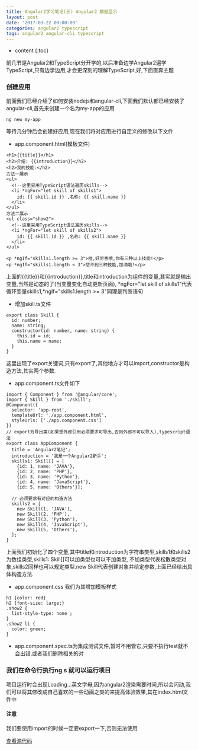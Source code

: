 ```yaml
---
title: Angular2学习笔记(三) Angular2 数据显示
layout: post
date: '2017-03-22 00:00:00'
categories: angular2 typescript
tags: angular2 angular-cli typescript
---
```


* content
{:toc}

前几节是Angular2和TypeScript分开学的,以后准备边学Angular2遍学TypeScript,只有边学边用,才会更深刻的理解TypeScript,好,下面直奔主题

### 创建应用

前面我们已经介绍了如何安装nodejs和angular-cli,下面我们默认都已经安装了angular-cli,首先来创建一个名为my-app的应用

```
ng new my-app
```

等待几分钟后会创建好应用,现在我们将对应用进行自定义的修改以下文件

+ app.component.html(模板文件)

```
<h1>{{title}}</h1>
<h2>介绍: {{introduction}}</h2>
<h2>我的技能:</h2>
方法一展示
<ul>
  <!--这里采用TypeScript语法遍历skills-->
  <li *ngFor="let skill of skills1">
    id: {{ skill.id }} ,名称: {{ skill.name }}
  </li>
</ul>
方法二展示
<ul class="show2">
  <!--这里采用TypeScript语法遍历skills-->
  <li *ngFor="let skill of skills2">
    id: {{ skill.id }} ,名称: {{ skill.name }}
  </li>
</ul>

<p *ngIf="skills1.length >= 3">哇,好厉害哦,你有三种以上技能!</p>
<p *ngIf="skills1.length < 3">您不到三种技能,加油哦!</p>
```

上面的{{title}}和{{introduction}},title和introduction为组件的变量,其实就是输出变量,当然是动态的了(当变量变化自动更新页面),
*ngFor="let skill of skills1"代表循环变量skills1,*ngIf="skills1.length >= 3"同理是判断语句

+ 增加skill.ts文件

```
export class Skill {
  id: number;
  name: string;
  constructor(id: number, name: string) {
    this.id = id;
    this.name = name;
  }
}
```

这里出现了export关键词,只有export了,其他地方才可以import,constructor是构造方法,其实两个参数.

+ app.component.ts文件如下

```
import { Component } from '@angular/core';
import { Skill } from './skill';
@Component({
  selector: 'app-root',
  templateUrl: './app.component.html',
  styleUrls: ['./app.component.css']
})
// export为导出类(如果想外部引用必须要求可导出,否则外部不可以导入),typescript语法
export class AppComponent {
  title = 'Angular2笔记';
  introduction = '我是一个Angular2新手';
  skills1: Skill[] = [
    {id: 1, name: 'JAVA'},
    {id: 2, name: 'PHP'},
    {id: 3, name: 'Python'},
    {id: 4, name: 'JavaScript'},
    {id: 5, name: 'Others'}];

  // 必须要求有对应的构造方法
  skills2 = [
    new Skill(1, 'JAVA'),
    new Skill(2, 'PHP'),
    new Skill(3, 'Python'),
    new Skill(4, 'JavaScript'),
    new Skill(5, 'Others'),
  ];
}
```
上面我们初始化了四个变量,其中title和introduction为字符串类型,skills1和skills2为数组类型,skills1: Skill\[\]可以加类型也可以不加类型,
不加类型代表松散类型对象,skills2同样也可以规定类型.new Skill代表创建对象并给定参数,上面已经给出具体构造方法.

+ app.component.css 我们为其增加模板样式

```
h1 {color: red}
h2 {font-size: large;}
.show2 {
  list-style-type: none ;
}
.show2 li {
  color: green;
}
```

+ app.component.spec.ts为集成测试文件,暂时不用管它,只要不执行test就不会出错,或者我们删除相关的对


### 我们在命令行执行ng s 就可以运行项目

项目运行时会出现Loading...英文字母,因为angular2渲染需要时间,所以会闪动,我们可以将其修改成自己喜欢的一些动画之类的来提高体验效果,其在index.html文件中



#### 注意
我们要使用import的时候一定要export一下,否则无法使用

[查看源代码](https://github.com/luamas/angular2-sample)